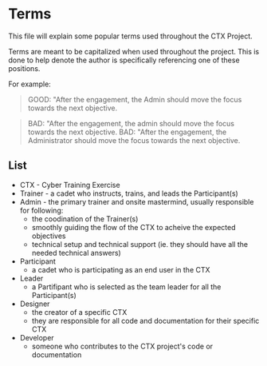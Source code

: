 # Terms

This file will explain some popular terms used throughout the CTX Project.

Terms are meant to be capitalized when used throughout the project. This is done to help denote the author is specifically referencing one of these positions.

For example:

> GOOD: "After the engagement, the Admin should move the focus towards the next objective.

> BAD: "After the engagement, the admin should move the focus towards the next objective.
> BAD: "After the engagement, the Administrator should move the focus towards the next objective.

## List

- CTX - Cyber Training Exercise
- Trainer - a cadet who instructs, trains, and leads the Participant(s)
- Admin - the primary trainer and onsite mastermind, usually responsible for following:
    - the coodination of the Trainer(s)
    - smoothly guiding the flow of the CTX to acheive the expected objectives
    - technical setup and technical support (ie. they should have all the needed technical answers)
- Participant
    - a cadet who is participating as an end user in the CTX
- Leader
    - a Partifipant who is selected as the team leader for all the Participant(s)
- Designer
    - the creator of a specific CTX
    - they are responsible for all code and documentation for their specific CTX
- Developer
    - someone who contributes to the CTX project's code or documentation
